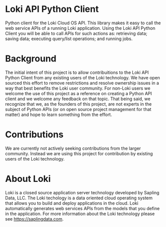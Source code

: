 # Loki API Python Client
Python client for the Loki Cloud OS API. This library makes it easy to call the web service APIs of a running Loki application. Using the Loki API Python Client you will be able to call APIs for such actions as: retrieving data; saving data; executing query/list operations; and running jobs. 

# Background
The initial intent of this project is to allow contribuitions to the Loki API Python Client from any existing users of the Loki technology. We have open sourced this effort to remove restrictions and resolve ownership issues in a way that best benefits the Loki user community. For non-Loki users we welcome the use of this project as a reference on creating a Python API client and we welcome any feedback on that topic. That being said, we recognize that we, as the founders of this project, are not experts in the subject of Python APIs (or on open source project management for that matter) and hope to learn something from the effort.

# Contributions
We are currently not actively seeking contributions from the larger community. Instead we are using this project for contribution by existing users of the Loki technology. 

# About Loki
Loki is a closed source application server technology developed by Sapling Data, LLC. The Loki techology is a data oriented cloud operating system that allows you to build and deploy applications in the cloud. Loki automatically generates web services APIs from the models that you define in the application. For more information about the Loki technology please see https://saplingdata.com.
